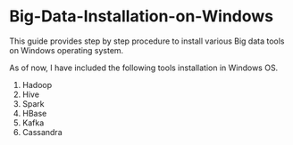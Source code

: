 # Big-Data-Installation-on-Windows
This guide provides step by step procedure to install various Big data tools on Windows operating system.

As of now, I have included the following tools installation in Windows OS.
1. Hadoop
2. Hive
3. Spark
4. HBase
5. Kafka
6. Cassandra
